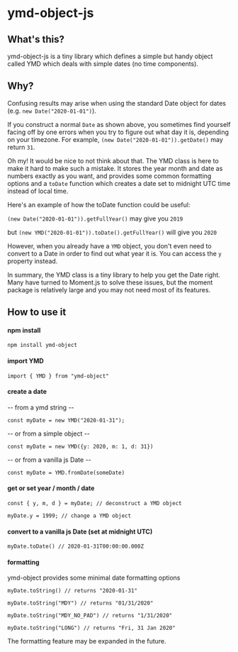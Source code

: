 # ymd-object-js

## What's this?

ymd-object-js is a tiny library which defines a simple but handy object called YMD which deals with simple dates (no time components).

## Why?

Confusing results may arise when using the standard Date object for dates (e.g. `new Date("2020-01-01")`).

If you construct a normal `Date` as shown above, you sometimes find yourself facing off by one errors when you try to figure out what day it is, depending on your timezone.
For example, `(new Date("2020-01-01")).getDate()` may return `31`.

Oh my! It would be nice to not think about that.
The YMD class is here to make it hard to make such a mistake. It stores the year month and date as numbers exactly as you want, and provides some common formatting options and a `toDate` function which creates a date set to midnight UTC time instead of local time.

Here's an example of how the toDate function could be useful:

`(new Date("2020-01-01")).getFullYear()` may give you `2019`

but `(new YMD("2020-01-01")).toDate().getFullYear()` will give you `2020`

However, when you already have a `YMD` object, you don't even need to convert to a Date in order to find out what year it is. You can access the `y` property instead.

In summary, the YMD class is a tiny library to help you get the Date right. Many have turned to Moment.js to solve these issues, but the moment package is relatively large and you may not need most of its features.

## How to use it

#### npm install

`npm install ymd-object`

#### import YMD

`import { YMD } from "ymd-object"`

#### create a date

-- from a ymd string --

`const myDate = new YMD("2020-01-31");`

-- or from a simple object --

`const myDate = new YMD({y: 2020, m: 1, d: 31})`

-- or from a vanilla js Date --

`const myDate = YMD.fromDate(someDate)`

#### get or set year / month / date

`const { y, m, d } = myDate; // deconstruct a YMD object`

`myDate.y = 1999; // change a YMD object`

#### convert to a vanilla js Date (set at midnight UTC)

`myDate.toDate() // 2020-01-31T00:00:00.000Z`

#### formatting

ymd-object provides some minimal date formatting options

`myDate.toString() // returns "2020-01-31"`

`myDate.toString("MDY") // returns "01/31/2020"`

`myDate.toString("MDY_NO_PAD") // returns "1/31/2020"`

`myDate.toString("LONG") // returns "Fri, 31 Jan 2020"`

The formatting feature may be expanded in the future.
